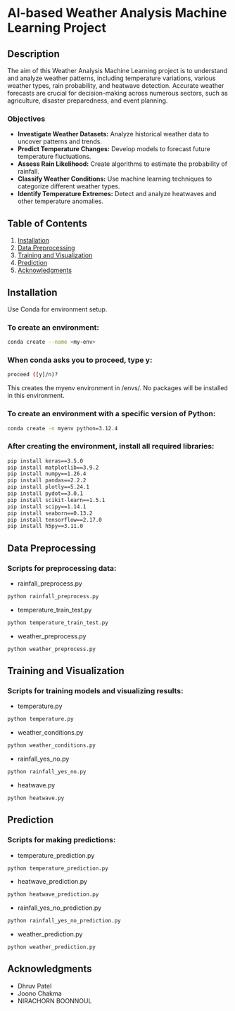 # AI-based Weather Analysis Machine Learning Project

## Description

The aim of this Weather Analysis Machine Learning project is to understand and analyze weather patterns, including temperature variations, various weather types, rain probability, and heatwave detection. Accurate weather forecasts are crucial for decision-making across numerous sectors, such as agriculture, disaster preparedness, and event planning.

### Objectives

- **Investigate Weather Datasets:** Analyze historical weather data to uncover patterns and trends.
- **Predict Temperature Changes:** Develop models to forecast future temperature fluctuations.
- **Assess Rain Likelihood:** Create algorithms to estimate the probability of rainfall.
- **Classify Weather Conditions:** Use machine learning techniques to categorize different weather types.
- **Identify Temperature Extremes:** Detect and analyze heatwaves and other temperature anomalies.

## Table of Contents

1. [Installation](#installation)
2. [Data Preprocessing](#data-preprocessing)
3. [Training and Visualization](#training-and-visualization)
4. [Prediction](#prediction)
5. [Acknowledgments](#acknowledgments)

## Installation

Use Conda for environment setup.

### To create an environment:

```bash
conda create --name <my-env>
```
### When conda asks you to proceed, type y:

```bash
proceed ([y]/n)?
```
This creates the myenv environment in /envs/. No packages will be installed in this environment.

### To create an environment with a specific version of Python:
```bash
conda create -n myenv python=3.12.4
```

### After creating the environment, install all required libraries:
```bash
pip install keras==3.5.0
pip install matplotlib==3.9.2
pip install numpy==1.26.4
pip install pandas==2.2.2
pip install plotly==5.24.1
pip install pydot==3.0.1
pip install scikit-learn==1.5.1
pip install scipy==1.14.1
pip install seaborn==0.13.2
pip install tensorflow==2.17.0
pip install h5py==3.11.0
```

## Data Preprocessing
### Scripts for preprocessing data:

- rainfall_preprocess.py 

```bash
python rainfall_preprocess.py
```

- temperature_train_test.py 

```bash
python temperature_train_test.py
```

- weather_preprocess.py 

```bash
python weather_preprocess.py
```

## Training and Visualization
### Scripts for training models and visualizing results:

- temperature.py

```bash
python temperature.py
```
- weather_conditions.py 

```bash
python weather_conditions.py
```

- rainfall_yes_no.py 

```bash
python rainfall_yes_no.py
```

- heatwave.py 

```bash
python heatwave.py
```

## Prediction
### Scripts for making predictions:

- temperature_prediction.py 

```bash
python temperature_prediction.py
```

- heatwave_prediction.py 

```bash
python heatwave_prediction.py
```

- rainfall_yes_no_prediction.py 

```bash
python rainfall_yes_no_prediction.py
```

- weather_prediction.py 

```bash
python weather_prediction.py
```

## Acknowledgments
- Dhruv Patel 
- Joono Chakma 
- NIRACHORN BOONNOUL 
